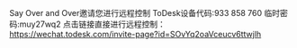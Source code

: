 Say Over and Over邀请您进行远程控制
ToDesk设备代码:933 858 760
临时密码:muy27wq2
点击链接直接进行远程控制：
https://wechat.todesk.com/invite-page?id=SOvYq2oaVceucv6ttwjlh